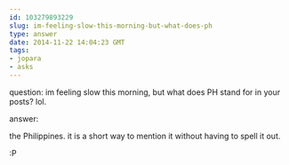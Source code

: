 ```yaml
---
id: 103279893229
slug: im-feeling-slow-this-morning-but-what-does-ph
type: answer
date: 2014-11-22 14:04:23 GMT
tags:
- jopara
- asks
---
```

question: im feeling slow this morning, but what does PH stand for in your posts? lol.

answer: <p>the Philippines. it is a short way to mention it without having to spell it out.&nbsp;</p>
<p>:P</p>